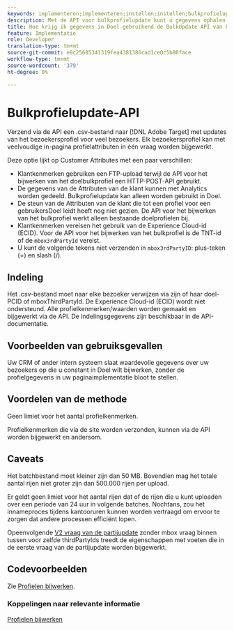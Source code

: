 ```yaml
---
keywords: implementeren;implementeren;instellen;instellen;bulkprofielupdate
description: Met de API voor bulkprofielupdate kunt u gegevens ophalen bij Doel.
title: Hoe krijg ik gegevens in Doel gebruikend de BulkUpdate API van het Profiel?
feature: Implementatie
role: Developer
translation-type: tm+mt
source-git-commit: e8c25685341319fea4381386cad1ce0c5b80face
workflow-type: tm+mt
source-wordcount: '379'
ht-degree: 0%

---
```


# Bulkprofielupdate-API

Verzend via de API een .csv-bestand naar [!DNL Adobe Target] met updates van het bezoekersprofiel voor veel bezoekers. Elk bezoekersprofiel kan met veelvoudige in-pagina profielattributen in één vraag worden bijgewerkt.

Deze optie lijkt op Customer Attributes met een paar verschillen:

* Klantkenmerken gebruiken een FTP-upload terwijl de API voor het bijwerken van het doelbulkprofiel een HTTP-POST-API gebruikt.
* De gegevens van de Attributen van de klant kunnen met Analytics worden gedeeld. Bulkprofielupdate kan alleen worden gebruikt in Doel.
* De steun van de Attributen van de klant die tot een profiel voor een gebruikersDoel leidt heeft nog niet gezien. De API voor het bijwerken van het bulkprofiel werkt alleen bestaande doelprofielen bij.
* Klantkenmerken vereisen het gebruik van de Experience Cloud-id (ECID). Voor de API voor het bijwerken van het bulkprofiel is de TNT-id of de `mbox3rdPartyId` vereist.
* U kunt de volgende tekens niet verzenden in `mbox3rdPartyID`: plus-teken (+) en slash (/).

## Indeling

Het .csv-bestand moet naar elke bezoeker verwijzen via zijn of haar doel-PCID of mboxThirdPartyId. De Experience Cloud-id (ECID) wordt niet ondersteund. Alle profielkenmerken/waarden worden gemaakt en bijgewerkt via de API. De indelingsgegevens zijn beschikbaar in de API-documentatie.

## Voorbeelden van gebruiksgevallen

Uw CRM of ander intern systeem slaat waardevolle gegevens over uw bezoekers op die u constant in Doel wilt bijwerken, zonder de profielgegevens in uw paginaimplementatie bloot te stellen.

## Voordelen van de methode

Geen limiet voor het aantal profielkenmerken.

Profielkenmerken die via de site worden verzonden, kunnen via de API worden bijgewerkt en andersom.

## Caveats

Het batchbestand moet kleiner zijn dan 50 MB. Bovendien mag het totale aantal rijen niet groter zijn dan 500.000 rijen per upload.

Er geldt geen limiet voor het aantal rijen dat of de rijen die u kunt uploaden over een periode van 24 uur in volgende batches. Nochtans, zou het innameproces tijdens kantooruren kunnen worden vertraagd om ervoor te zorgen dat andere processen efficiënt lopen.

Opeenvolgende [V2 vraag van de partijupdate](https://developers.adobetarget.com/api/#updating-profiles) zonder mbox vraag binnen tussen voor zelfde thirdPartyIds treedt de eigenschappen met voeten die in de eerste vraag van de partijupdate worden bijgewerkt.

## Codevoorbeelden

Zie [Profielen bijwerken](https://developers.adobetarget.com/api/#updating-profiles).

### Koppelingen naar relevante informatie

[Profielen bijwerken](https://developers.adobetarget.com/api/#updating-profiles)